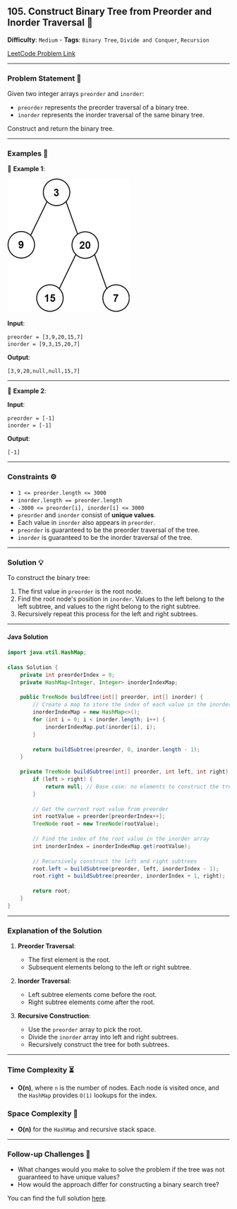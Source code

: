 ## 105. Construct Binary Tree from Preorder and Inorder Traversal 🔗

**Difficulty**: `Medium` - **Tags**: `Binary Tree`, `Divide and Conquer`, `Recursion`

[LeetCode Problem Link](https://leetcode.com/problems/construct-binary-tree-from-preorder-and-inorder-traversal/)

---

### Problem Statement 📜

Given two integer arrays `preorder` and `inorder`:
- `preorder` represents the preorder traversal of a binary tree.
- `inorder` represents the inorder traversal of the same binary tree.

Construct and return the binary tree.

---

### Examples 🌟

🔹 **Example 1**:

![](tree.jpg)

**Input**:

```plaintext
preorder = [3,9,20,15,7]
inorder = [9,3,15,20,7]
```

**Output**:

```plaintext
[3,9,20,null,null,15,7]
```

---

🔹 **Example 2**:

**Input**:

```plaintext
preorder = [-1]
inorder = [-1]
```

**Output**:

```plaintext
[-1]
```

---

### Constraints ⚙️

- `1 <= preorder.length <= 3000`
- `inorder.length == preorder.length`
- `-3000 <= preorder[i], inorder[i] <= 3000`
- `preorder` and `inorder` consist of **unique values**.
- Each value in `inorder` also appears in `preorder`.
- `preorder` is guaranteed to be the preorder traversal of the tree.
- `inorder` is guaranteed to be the inorder traversal of the tree.

---

### Solution 💡

To construct the binary tree:
1. The first value in `preorder` is the root node.
2. Find the root node's position in `inorder`. Values to the left belong to the left subtree, and values to the right belong to the right subtree.
3. Recursively repeat this process for the left and right subtrees.

---

#### Java Solution

```java
import java.util.HashMap;

class Solution {
    private int preorderIndex = 0;
    private HashMap<Integer, Integer> inorderIndexMap;

    public TreeNode buildTree(int[] preorder, int[] inorder) {
        // Create a map to store the index of each value in the inorder array
        inorderIndexMap = new HashMap<>();
        for (int i = 0; i < inorder.length; i++) {
            inorderIndexMap.put(inorder[i], i);
        }

        return buildSubtree(preorder, 0, inorder.length - 1);
    }

    private TreeNode buildSubtree(int[] preorder, int left, int right) {
        if (left > right) {
            return null; // Base case: no elements to construct the tree
        }

        // Get the current root value from preorder
        int rootValue = preorder[preorderIndex++];
        TreeNode root = new TreeNode(rootValue);

        // Find the index of the root value in the inorder array
        int inorderIndex = inorderIndexMap.get(rootValue);

        // Recursively construct the left and right subtrees
        root.left = buildSubtree(preorder, left, inorderIndex - 1);
        root.right = buildSubtree(preorder, inorderIndex + 1, right);

        return root;
    }
}
```

---

### Explanation of the Solution

1. **Preorder Traversal**:
   - The first element is the root.
   - Subsequent elements belong to the left or right subtree.

2. **Inorder Traversal**:
   - Left subtree elements come before the root.
   - Right subtree elements come after the root.

3. **Recursive Construction**:
   - Use the `preorder` array to pick the root.
   - Divide the `inorder` array into left and right subtrees.
   - Recursively construct the tree for both subtrees.

---

### Time Complexity ⏳

- **O(n)**, where `n` is the number of nodes. Each node is visited once, and the `HashMap` provides `O(1)` lookups for the index.

### Space Complexity 💾

- **O(n)** for the `HashMap` and recursive stack space.

---

### Follow-up Challenges 🧐

- What changes would you make to solve the problem if the tree was not guaranteed to have unique values?
- How would the approach differ for constructing a binary search tree?

You can find the full solution [here](Solution.java).